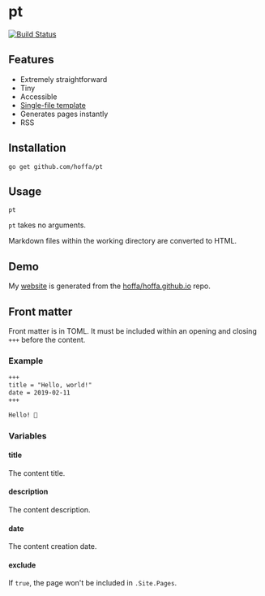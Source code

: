 # pt

[![Build Status](https://travis-ci.org/hoffa/pt.svg?branch=master)](https://travis-ci.org/hoffa/pt)

## Features

- Extremely straightforward
- Tiny
- Accessible
- [Single-file template](https://github.com/hoffa/pt/blob/master/template.html)
- Generates pages instantly
- RSS

## Installation

```shell
go get github.com/hoffa/pt
```

## Usage

```shell
pt
```

`pt` takes no arguments.

Markdown files within the working directory are converted to HTML.

## Demo

My [website](https://rehn.me) is generated from the [hoffa/hoffa.github.io](https://github.com/hoffa/hoffa.github.io) repo.

## Front matter

Front matter is in TOML. It must be included within an opening and closing `+++` before the content.

### Example

```markdown
+++
title = "Hello, world!"
date = 2019-02-11
+++

Hello! 👋
```

### Variables

#### title

The content title.

#### description

The content description.

#### date

The content creation date.

#### exclude

If `true`, the page won't be included in `.Site.Pages`.
